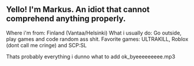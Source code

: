Yello! I'm Markus. An idiot that cannot comprehend anything properly.
-------------------------------------------------------------------------------------------------

Where i'm from: Finland (Vantaa/Helsinki)
What i usually do: Go outside, play games and code random ass shit.
Favorite games: ULTRAKILL, Roblox (dont call me cringe) and SCP:SL

Thats probably everything i dunno what to add
ok_byeeeeeeeee.mp3
